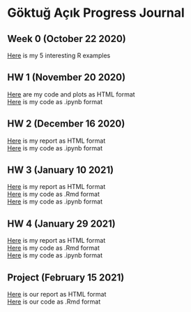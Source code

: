 # Göktuğ Açık Progress Journal

## Week 0 (October 22 2020)

[Here](files/hw0_interesting_examples.html) is my 5 interesting R examples<br>

## HW 1  (November 20 2020)

[Here](files/hw1/goktugacik-hw1.html) are my code and plots as HTML format<br>
[Here](files/hw1/goktugacik-hw1.ipynb) is my code as .ipynb format<br>

## HW 2  (December 16 2020)

[Here](files/hw2/goktugacik-hw2.html) is my report as HTML format<br>
[Here](files/hw2/goktugacik-hw2.ipynb) is my code as .ipynb format<br>

## HW 3  (January 10 2021)

[Here](files/hw3/goktugacik-hw3.html) is my report as HTML format<br>
[Here](files/hw3/goktugacik-hw3.Rmd) is my code as .Rmd format<br>
[Here](files/hw3/goktugacik-hw3.ipynb) is my code as .ipynb format<br>


## HW 4  (January 29 2021)

[Here](files/hw4/goktugacik-hw4.html) is my report as HTML format<br>
[Here](files/hw4/goktugacik-hw4.Rmd) is my code as .Rmd format<br>
[Here](files/hw4/goktugacik-hw4.ipynb) is my code as .ipynb format<br>

## Project  (February 15 2021)

[Here](files/project/group14-project-report.html) is our report as HTML format<br>
[Here](files/project/group14-project-report.Rmd) is our code as .Rmd format<br>
